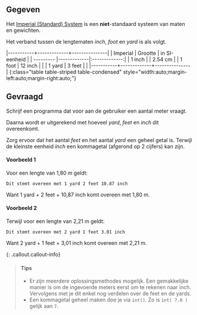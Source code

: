 ## Gegeven

Het <a href='https://nl.wikipedia.org/wiki/Brits-Amerikaans_maatsysteem' target='_blanc'>Imperial (Standard) System</a> is een **niet**-standaard systeem van maten en gewichten.

Het verband tussen de lengtematen *inch*, *foot* en *yard* is als volgt.

|-----------+-------------+---------------|
| Imperial  | Grootte     | in SI-eenheid |
| --------- |-------------|:-------------:|
| 1 inch    |             | 2.54 cm       |
| 1 foot    | 12 inch     |               |
| 1 yard    | 3 feet      |               |
|-----------+-------------+---------------|
{:class="table table-striped table-condensed" style="width:auto;margin-left:auto;margin-right:auto;"}

## Gevraagd

Schrijf een programma dat voor aan de gebruiker een aantal meter vraagt. 

Daarna wordt er uitgerekend met hoeveel *yard*, *feet* en *inch* dit overeenkomt.

Zorg ervoor dat het aantal *feet* en het aantal *yard* een geheel getal is. Terwijl de kleinste eenheid *inch* een kommagetal (afgerond op 2 cijfers) kan zijn.

#### Voorbeeld 1
Voor een lengte van 1,80 m geldt:
```
Dit stemt overeen met 1 yard 2 feet 10.87 inch
```
Want 1 yard + 2 feet + 10,87 inch komt overeen met 1,80 m.

#### Voorbeeld 2
Terwijl voor een lengte van 2,21 m geldt:
```
Dit stemt overeen met 2 yard 1 feet 3.01 inch
```
Want 2 yard + 1 feet + 3,01 inch komt overeen met 2,21 m.

{: .callout.callout-info}
>#### Tips
> 
> - Er zijn meerdere oplossingsmethodes mogelijk. Een gemakkelijke manier is om de ingevoerde meters eerst om te rekenen naar inch. Vervolgens met je dit enkel nog verdelen over de feet en de yards.
> - Een kommagetal geheel maken doe je via `int()`. Zo is `int( 7.0 )` gelijk aan `7`.
